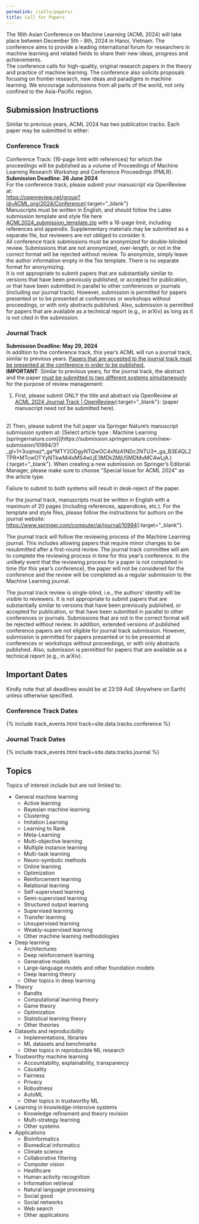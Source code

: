 ```yaml
---
permalink: /calls/papers/
title: Call for Papers
---
```


The 16th Asian Conference on Machine Learning (ACML 2024) will take place between December 5th - 8th, 2024 in Hanoi, Vietnam. The conference aims to provide a leading international forum for researchers in machine learning and related fields to share their new ideas, progress and achievements.
<br>
The conference calls for high-quality, original research papers in the theory and practice of machine learning. The conference also solicits proposals focusing on frontier research, new ideas and paradigms in machine learning. We encourage submissions from all parts of the world, not only confined to the Asia-Pacific region.


## Submission Instructions
Similar to previous years, ACML 2024 has two publication tracks. Each paper may be submitted to either:

### Conference Track
Conference Track: (16-page limit with references) for which the proceedings will be published as a volume of Proceedings of Machine Learning Research Workshop and Conference Proceedings (PMLR).
<br>
<strong>Submission Deadline: 26 June 2024</strong>
<br>
For the conference track, please submit your manuscript via OpenReview at:
<br>
<https://openreview.net/group?id=ACML.org/2024/Conference>{:target="_blank"}
<br>
Manuscripts must be written in English, and should follow the Latex submission template and style file here [ACML2024_submission_template.zip]({{site.baseurl}}/downloads/ACML2024_submission_template.zip) with a 16-page limit, including references and appendix. Supplementary materials may be submitted as a separate file, but reviewers are not obliged to consider it.
<br>
All conference track submissions must be anonymized for double-blinded review. Submissions that are not anonymized, over-length, or not in the correct format will be rejected without review. To anonymize, simply leave the author information empty in the Tex template. There is no separate format for anonymizing.
<br>
It is not appropriate to submit papers that are substantially similar to versions that have been previously published, or accepted for publication, or that have been submitted in parallel to other conferences or journals (including our journal track). However, submission is permitted for papers presented or to be presented at conferences or workshops without proceedings, or with only abstracts published. Also, submission is permitted for papers that are available as a technical report (e.g., in arXiv) as long as it is not cited in the submission.



### Journal Track

<strong>Submission Deadline: May 29, 2024</strong>
<br>
In addition to the conference track, this year’s ACML will run a journal track, similar to previous years. <u> Papers that are accepted to the journal track must be presented at the conference in order to be published.</u>
<br>
<strong>IMPORTANT</strong>: Similar to previous years, for the journal track, the abstract and the paper <u> must be submitted to two different systems simultaneously </u> for the purpose of review management:

 1) First, please submit ONLY the title and abstract via OpenReview at [ACML 2024 Journal Track | OpenReview](https://openreview.net/group?id=ACML.org/2024/Journal_Track#tab-recent-activity){:target="_blank"}: (paper manuscript need not be submitted here).
<br>
2) Then, please submit the full paper via Springer Nature’s manuscript submission system at: [Select article type : Machine Learning (springernature.com)](https://submission.springernature.com/new-submission/10994/3?_gl=1*3uqmaz*_ga*MTY2ODgyNTQwOC4xNzA1NDc2NTU3*_ga_B3E4QL2TPR*MTcwOTYyNTkwMi4xMS4wLjE3MDk2MjU5MDMuMC4wLjA.){:target="_blank"}. When creating a new submission on Springer’s Editorial Manager, please make sure to choose "Special Issue for ACML 2024" as the article type.

Failure to submit to both systems will result in desk-reject of the paper.

For the journal track, manuscripts must be written in English with a maximum of 20 pages (including references, appendices, etc.). For the template and style files, please follow the instructions for authors on the journal website: <https://www.springer.com/computer/ai/journal/10994>{:target="_blank"}.

The journal track will follow the reviewing process of the Machine Learning journal. This includes allowing papers that require minor changes to be resubmitted after a first-round review. The journal track committee will aim to complete the reviewing process in time for this year’s conference. In the unlikely event that the reviewing process for a paper is not completed in time (for this year’s conference), the paper will not be considered for the conference and the review will be completed as a regular submission to the Machine Learning journal.

The journal track review is single-blind, i.e., the authors’ identity will be visible to reviewers. It is not appropriate to submit papers that are substantially similar to versions that have been previously published, or accepted for publication, or that have been submitted in parallel to other conferences or journals. Submissions that are not in the correct format will be rejected without review. In addition, extended versions of published conference papers are not eligible for journal track submission. However, submission is permitted for papers presented or to be presented at conferences or workshops without proceedings, or with only abstracts published. Also, submission is permitted for papers that are available as a technical report (e.g., in arXiv).


## Important Dates

Kindly note that all deadlines would be at 23:59 AoE (Anywhere on Earth) unless otherwise specified.

### Conference Track Dates

{% include track_events.html track=site.data.tracks.conference %}

<!-- * 26 June 2024: Submission deadline

* 14 August 2024: Reviews released to authors

* 21 August 2024: Author rebuttal deadline

* 04 September 2024: Acceptance notification

* 25 September 2024: Camera-ready submission deadline -->

### Journal Track Dates

{% include track_events.html track=site.data.tracks.journal %}

<!-- * May 29 2024: Submission deadline


* July 3 2024: 1st round review results (accept, minor revision, or reject)


* August 7 2024: Revised manuscript submission deadline (for minor revision papers)


* September 4 2024: Acceptance notification


* September 29 2024: Camera-ready submission deadline -->




## Topics
Topics of interest include but are not limited to:

* General machine learning
  * Active learning
  * Bayesian machine learning
  * Clustering
  * Imitation Learning
  * Learning to Rank
  * Meta-Learning
  * Multi-objective learning
  * Multiple instance learning
  * Multi-task learning
  * Neuro-symbolic methods
  * Online learning
  * Optimization
  * Reinforcement learning
  * Relational learning
  * Self-supervised learning
  * Semi-supervised learning
  * Structured output learning
  * Supervised learning
  * Transfer learning
  * Unsupervised learning
  * Weakly-supervised learning
  * Other machine learning methodologies
* Deep learning
  * Architectures
  * Deep reinforcement learning
  * Generative models
  * Large-language models and other foundation models
  * Deep learning theory
  * Other topics in deep learning
* Theory
  * Bandits
  * Computational learning theory
  * Game theory
  * Optimization
  * Statistical learning theory
  * Other theories
* Datasets and reproducibility
  * Implementations, libraries
  * ML datasets and benchmarks
  * Other topics in reproducible ML research
* Trustworthy machine learning
  * Accountability, explainability, transparency
  * Causality
  * Fairness
  * Privacy
  * Robustness
  * AutoML
  * Other topics in trustworthy ML
* Learning in knowledge-intensive systems
  * Knowledge refinement and theory revision
  * Multi-strategy learning
  * Other systems
* Applications
  * Bioinformatics
  * Biomedical informatics
  * Climate science
  * Collaborative filtering
  * Computer vision
  * Healthcare
  * Human activity recognition
  * Information retrieval
  * Natural language processing
  * Social good
  * Social networks
  * Web search
  * Other applications
